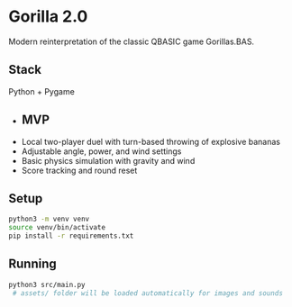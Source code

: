  # Gorilla 2.0

 Modern reinterpretation of the classic QBASIC game Gorillas.BAS.

 ## Stack
 Python + Pygame

- ## MVP
- Local two-player duel with turn-based throwing of explosive bananas
- Adjustable angle, power, and wind settings
- Basic physics simulation with gravity and wind
- Score tracking and round reset

## Setup
 ```bash
 python3 -m venv venv
 source venv/bin/activate
 pip install -r requirements.txt
 ```

 ## Running
 ```bash
 python3 src/main.py
  # assets/ folder will be loaded automatically for images and sounds
 ```